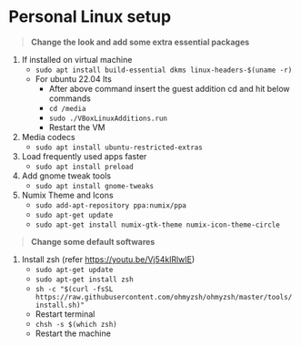 # Personal Linux setup

> **Change the look and add some extra essential packages**
1. If installed on virtual machine
    - `sudo apt install build-essential dkms linux-headers-$(uname -r)`
    - For ubuntu 22.04 lts
        - After above command insert the guest addition cd and hit below commands
        - `cd /media`
        - `sudo ./VBoxLinuxAdditions.run`
        - Restart the VM
2. Media codecs
    - `sudo apt install ubuntu-restricted-extras`
3. Load frequently used apps faster
    - `sudo apt install preload`
4. Add gnome tweak tools
    - `sudo apt install gnome-tweaks`
5. Numix Theme and Icons
    - `sudo add-apt-repository ppa:numix/ppa`
    - `sudo apt-get update`
    - `sudo apt-get install numix-gtk-theme numix-icon-theme-circle`

> **Change some default softwares**
1. Install zsh (refer https://youtu.be/Vj54klRlwIE)
    - `sudo apt-get update`
    - `sudo apt-get install zsh`
    - `sh -c "$(curl -fsSL https://raw.githubusercontent.com/ohmyzsh/ohmyzsh/master/tools/install.sh)"`
    - Restart terminal
    - `chsh -s $(which zsh)`
    - Restart the machine
